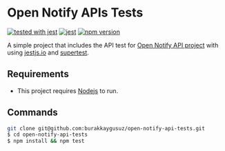 # Open Notify APIs Tests

[![tested with jest](https://img.shields.io/badge/tested_with-jest-99424f.svg)](https://github.com/facebook/jest)
[![jest](https://jestjs.io/img/jest-badge.svg)](https://github.com/facebook/jest)
[![npm version](https://badge.fury.io/js/supertest.svg)](https://badge.fury.io/js/supertest)

A simple project that includes the API test for [Open Notify API project](https://github.com/open-notify/Open-Notify-API) with using [jestjs.io](https://jestjs.io/) and [supertest](https://github.com/visionmedia/supertest).

## Requirements

- This project requires [Nodejs](https://nodejs.org/en/) to run.

## Commands

```sh
git clone git@github.com:burakkaygusuz/open-notify-api-tests.git
$ cd open-notify-api-tests
$ npm install && npm test
```
